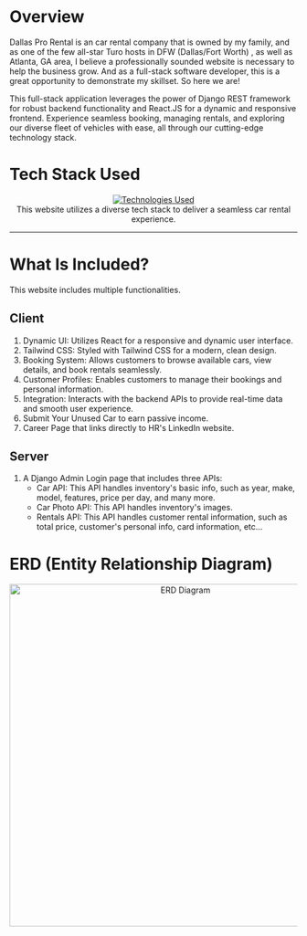 # Overview

Dallas Pro Rental is an car rental company that is owned by my family, and as one of the few all-star Turo hosts in DFW (Dallas/Fort Worth) , as well as Atlanta, GA area, I believe a professionally sounded website is necessary to help the business grow. And as a full-stack software developer, this is a great opportunity to demonstrate my skillset. So here we are!

This full-stack application leverages the power of Django REST framework for robust backend functionality and React.JS for a dynamic and responsive frontend. Experience seamless booking, managing rentals, and exploring our diverse fleet of vehicles with ease, all through our cutting-edge technology stack.

# Tech Stack Used

<div align="center">
  <a href="https://dallasprorental.com">
    <img src="https://github-readme-tech-stack.vercel.app/api/cards?title=Technologies+Used&align=center&titleAlign=center&fontSize=20&lineHeight=10&lineCount=2&theme=ayu&width=450&bg=%25230B0E14&titleColor=%231c9eff&line1=react%2Creact%2Cauto%3Bhtml5%2Chtml5%2Cauto%3Btailwindcss%2Ctailwind%2Cauto%3Bjavascript%2Cjavascript%2Cauto%3B&line2=python%2Cpython%2Cauto%3Bdjango%2Cdjango%2Cauto%3Bsqlite%2Csqlite%2Cauto%3Bjazzmin%2Cjazzmin%2Cauto%3B" alt="Technologies Used" />
  </a>
</div>

<div align="center">
  This website utilizes a diverse tech stack to deliver a seamless car rental experience.
</div>

<hr>

# What Is Included?

This website includes multiple functionalities.

## Client
1. Dynamic UI: Utilizes React for a responsive and dynamic user interface.
2. Tailwind CSS: Styled with Tailwind CSS for a modern, clean design.
3. Booking System: Allows customers to browse available cars, view details, and book rentals seamlessly.
4. Customer Profiles: Enables customers to manage their bookings and personal information.
5. Integration: Interacts with the backend APIs to provide real-time data and smooth user experience.
6. Submit Your Unused Car to earn passive income.
7. Career Page that links directly to HR's LinkedIn website.

## Server
1. A Django Admin Login page that includes three APIs:
   - Car API: This API handles inventory's basic info, such as year, make, model, features, price per day, and many more.
   - Car Photo API: This API handles inventory's images.
   - Rentals API: This API handles customer rental information, such as total price, customer's personal info, card information, etc...

# ERD (Entity Relationship Diagram)

<div align="center">
  <img src="https://github.com/jiamliu/dallasprorental/assets/139939637/c512430d-3401-4b1c-9bf5-a86fb1f0c3f3" alt="ERD Diagram" width="600" />
</div>
